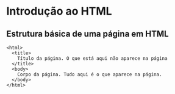 # Introdução ao HTML

## Estrutura básica de uma página em HTML

```
<html>
  <title> 
    Título da página. O que está aqui não aparece na página 
  </title>
  <body>
    Corpo da página. Tudo aqui é o que aparece na página.
  </body>
</html>
```
